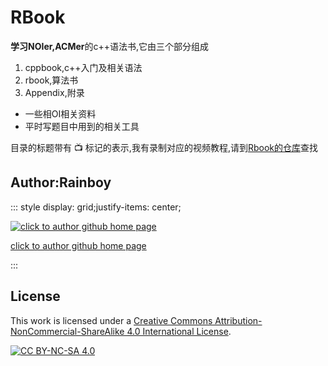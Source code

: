 # RBook

**学习NOIer,ACMer**的c++语法书,它由三个部分组成

1. cppbook,c++入门及相关语法
2. rbook,算法书
3. Appendix,附录
  - 一些相OI相关资料
  - 平时写题目中用到的相关工具

目录的标题带有 📺  标记的表示,我有录制对应的视频教程,请到[Rbook的仓库](https://github.com/rbookr/RBook)查找


## Author:Rainboy

::: style display: grid;justify-items: center;

[![click to author github home page](https://avatars.githubusercontent.com/u/8732377?s=200&v=4)](https://github.com/Rainboylvx/)

[click to author github home page](https://github.com/Rainboylvx/)

:::


## License

This work is licensed under a [Creative Commons Attribution-NonCommercial-ShareAlike 4.0 International License](http://creativecommons.org/licenses/by-nc-sa/4.0/).

[![CC BY-NC-SA 4.0](https://camo.githubusercontent.com/7af524e82af24d98f89dde7c9c9a3849af52e420a66da140b7c7ae92bf7512d5/68747470733a2f2f6c6963656e7365627574746f6e732e6e65742f6c2f62792d6e632d73612f342e302f38387833312e706e67)](http://creativecommons.org/licenses/by-nc-sa/4.0/)
